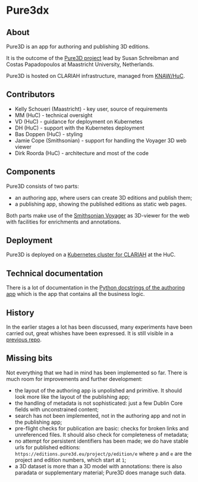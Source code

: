 # Pure3dx

## About

Pure3D is an app for authoring and publishing 3D editions.

It is the outcome of the [Pure3D project](https://pure3d.eu) lead by
Susan Schreibman and Costas Papadopoulos at Maastricht University, Netherlands.

Pure3D is hosted on CLARIAH infrastructure, managed from
[KNAW/HuC](https://di.huc.knaw.nl/home-en.html).

## Contributors

*   Kelly Schoueri (Maastricht) - key user, source of requirements
*   MM (HuC) - technical oversight
*   VD (HuC) - guidance for deployment on Kubernetes
*   DH (HuC) - support with the Kubernetes deployment
*   Bas Doppen (HuC) - styling
*   Jamie Cope (Smithsonian) - support for handling the Voyager 3D web viewer
*   Dirk Roorda (HuC) - architecture and most of the code

## Components

Pure3D consists of two parts:

*   an authoring app, where users can create 3D editions and publish them;
*   a publishing app, showing the published editions as static web pages.

Both parts make use of the
[Smithsonian Voyager](https://github.com/Smithsonian/dpo-voyager)
as 3D-viewer for the web with facilities for enrichments and annotations.

## Deployment

Pure3D is deployed on a
[Kubernetes cluster for CLARIAH](https://code.huc.knaw.nl/pure3d/pure3d-config)
at the HuC.

## Technical documentation

There is a lot of documentation in the
[Python docstrings of the authoring app](https://clariah.github.io/pure3dx/control/index.html)
which is the app that contains all the business logic.

## History

In the earlier stages a lot has been discussed, many experiments have been carried out,
great whishes have been expressed. It is still visible in a
[previous repo](https://github.com/CLARIAH/pure3d).

## Missing bits

Not everything that we had in mind has been implemented so far. There is much room
for improvements and further development:

*   the layout of the authoring app is unpolished and primitive. It should look
    more like the layout of the publishing app;
*   the handling of metadata is not sophisticated: just a few Dublin Core fields with
    unconstrained content;
*   search has not been implemented, not in the authoring app and not in the publishing
    app;
*   pre-flight checks for publication are basic: checks for broken links and
    unreferenced files. It should also check for completeness of metadata;
*   no attempt for persistent identifiers has been made; we do have stable urls for
    published editions: `https://editions.pure3d.eu/project/p/edition/e` where `p` and
    `e` are the project and edition numbers, which start at `1`;
*   a 3D dataset is more than a 3D model with annotations: there is also paradata or
    supplementary material; Pure3D does manage such data.
